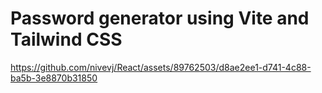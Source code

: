 # Password generator using Vite and Tailwind CSS

https://github.com/nivevj/React/assets/89762503/d8ae2ee1-d741-4c88-ba5b-3e8870b31850

